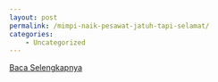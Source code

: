 ```yaml
---
layout: post
permalink: /mimpi-naik-pesawat-jatuh-tapi-selamat/
categories:
    - Uncategorized
---
```


[Baca Selengkapnya](/09)